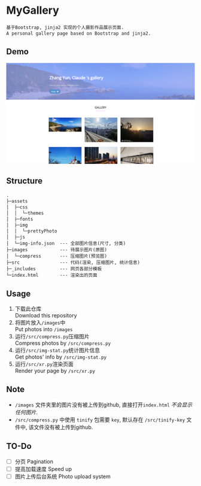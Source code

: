 # MyGallery

    基于Bootstrap, jinja2 实现的个人摄影作品展示页面.
    A personal gallery page based on Bootstrap and jinja2.

## Demo
![Demo](assets/img/demo.png)

## Structure

    .
    ├─assets                 
    │  ├─css                 
    │  │  └─themes           
    │  ├─fonts               
    │  ├─img                 
    │  │  └─prettyPhoto      
    │  ├─js
    │  └─img-info.json  --- 全部图片信息(尺寸, 分类)                
    ├─images            --- 待展示图片(原图)               
    │  └─compress       --- 压缩图片(预览图)           
    ├─src               --- 代码(渲染, 压缩图片, 统计信息)
    ├─_includes         --- 网页各部分模板                       
    └─index.html        --- 渲染出的页面                    

## Usage

1. 下载此仓库 <br>Download this repository
2. 将图片放入`/images`中 <br>Put photos into `/images`
3. 运行`/src/compress.py`压缩图片 <br>Compress photos by `/src/compress.py`
4. 运行`/src/img-stat.py`统计图片信息 <br>Get photos' info by `/src/img-stat.py`
5. 运行`/src/xr.py`渲染页面 <br>Render your page by `/src/xr.py`

## Note
- `/images` 文件夹里的图片没有被上传到github, 直接打开`index.html` *不会显示任何图片*.
- `/src/compress.py` 中使用 `tinify` 包需要 `key`, 默认存在 `/src/tinify-key` 文件中, 该文件没有被上传到github.

## TO-Do
- [ ] 分页 Pagination
- [ ] 提高加载速度 Speed up
- [ ] 图片上传后台系统 Photo upload system